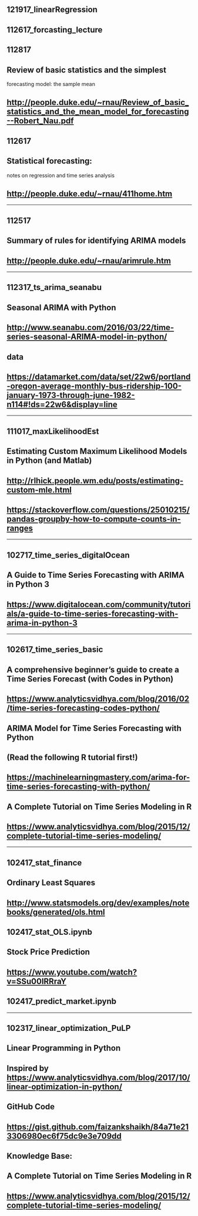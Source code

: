 
## 121917_linearRegression

## 112617_forcasting_lecture

## 112817
## Review of basic statistics and the simplest
forecasting model: the sample mean
## http://people.duke.edu/~rnau/Review_of_basic_statistics_and_the_mean_model_for_forecasting--Robert_Nau.pdf

## 112617
## Statistical forecasting:
notes on regression and time series analysis
## http://people.duke.edu/~rnau/411home.htm

---
## 112517
## Summary of rules for identifying ARIMA models
## http://people.duke.edu/~rnau/arimrule.htm
---
## 112317_ts_arima_seanabu
## Seasonal ARIMA with Python
## http://www.seanabu.com/2016/03/22/time-series-seasonal-ARIMA-model-in-python/
## data
## https://datamarket.com/data/set/22w6/portland-oregon-average-monthly-bus-ridership-100-january-1973-through-june-1982-n114#!ds=22w6&display=line
---
## 111017_maxLikelihoodEst
## Estimating Custom Maximum Likelihood Models in Python (and Matlab)
## http://rlhick.people.wm.edu/posts/estimating-custom-mle.html
## https://stackoverflow.com/questions/25010215/pandas-groupby-how-to-compute-counts-in-ranges

---
## 102717_time_series_digitalOcean
## A Guide to Time Series Forecasting with ARIMA in Python 3
## https://www.digitalocean.com/community/tutorials/a-guide-to-time-series-forecasting-with-arima-in-python-3

---
## 102617_time_series_basic
## A comprehensive beginner’s guide to create a Time Series Forecast (with Codes in Python)
## https://www.analyticsvidhya.com/blog/2016/02/time-series-forecasting-codes-python/

## ARIMA Model for Time Series Forecasting with Python 
## (Read the following R tutorial first!)
## https://machinelearningmastery.com/arima-for-time-series-forecasting-with-python/
## A Complete Tutorial on Time Series Modeling in R
## https://www.analyticsvidhya.com/blog/2015/12/complete-tutorial-time-series-modeling/

---
## 102417_stat_finance
## Ordinary Least Squares
## http://www.statsmodels.org/dev/examples/notebooks/generated/ols.html
## 102417_stat_OLS.ipynb
## Stock Price Prediction
## https://www.youtube.com/watch?v=SSu00IRRraY
## 102417_predict_market.ipynb

---
## 102317_linear_optimization_PuLP
## Linear Programming in Python
## Inspired by https://www.analyticsvidhya.com/blog/2017/10/linear-optimization-in-python/
## GitHub Code
## https://gist.github.com/faizankshaikh/84a71e213306980ec6f75dc9e3e709dd

## Knowledge Base:
## A Complete Tutorial on Time Series Modeling in R
## https://www.analyticsvidhya.com/blog/2015/12/complete-tutorial-time-series-modeling/


 